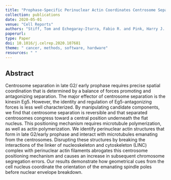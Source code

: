 ```yaml
---
title: "Prophase-Specific Perinuclear Actin Coordinates Centrosome Separation and Positioning to Ensure Accurate Chromosome Segregation"
collection: publications
date: 2020-05-01
venue: "Cell Reports"
authors: "Stiff, Tom and Echegaray-Iturra, Fabio R. and Pink, Harry J. and Herbert, Alex and Reyes-Aldasoro, Constantino Carlos and Hochegger, Helfrid"
paperurl:
type: Paper
doi: 10.1016/j.celrep.2020.107681
theme: " cancer, methods, software, hardware"
resources: " "
---
```

<h2> Abstract </h2>

Centrosome separation in late G2/ early prophase requires precise spatial coordination that is determined by a balance of forces promoting and antagonizing separation. The major effector of centrosome separation is the kinesin Eg5. However, the identity and regulation of Eg5-antagonizing forces is less well characterized. By manipulating candidate components, we find that centrosome separation is reversible and that separated centrosomes congress toward a central position underneath the flat nucleus. This positioning mechanism requires microtubule polymerization, as well as actin polymerization. We identify perinuclear actin structures that form in late G2/early prophase and interact with microtubules emanating from the centrosomes. Disrupting these structures by breaking the interactions of the linker of nucleoskeleton and cytoskeleton (LINC) complex with perinuclear actin filaments abrogates this centrosome positioning mechanism and causes an increase in subsequent chromosome segregation errors. Our results demonstrate how geometrical cues from the cell nucleus coordinate the orientation of the emanating spindle poles before nuclear envelope breakdown.
